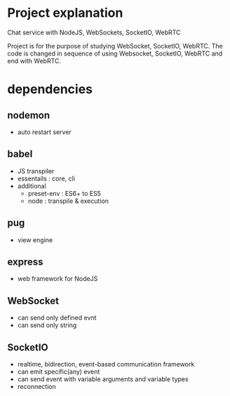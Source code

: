 # Project explanation

Chat service with NodeJS, WebSockets, SocketIO, WebRTC

Project is for the purpose of studying WebSocket, SocketIO, WebRTC.
The code is changed in sequence of using Websocket, SocketIO, WebRTC and end with WebRTC.

# dependencies

## nodemon

- auto restart server

## babel

- JS transpiler
- essentails : core, cli
- additional
  - preset-env : ES6+ to ES5
  - node : transpile & execution

## pug

- view engine

## express

- web framework for NodeJS

## WebSocket

- can send only defined evnt
- can send only string

## SocketIO

- realtime, bidirection, event-based communication framework
- can emit specific(any) event
- can send event with variable arguments and variable types
- reconnection
